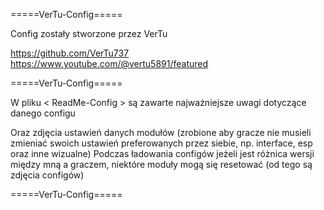 =====VerTu-Config=====

Config zostały stworzone przez VerTu

https://github.com/VerTu737
https://www.youtube.com/@vertu5891/featured

=====VerTu-Config=====

W pliku < ReadMe-Config > są zawarte najważniejsze uwagi dotyczące danego configu

Oraz zdjęcia ustawień danych modułów (zrobione aby gracze nie musieli zmieniać swoich ustawień preferowanych przez siebie, np. interface, esp oraz inne wizualne)
Podczas ładowania configów jeżeli jest różnica wersji między mną a graczem, niektóre moduły mogą się resetować (od tego są zdjęcia configów)

=====VerTu-Config=====
